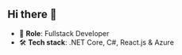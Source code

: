 ## Hi there 👋
- 💼 <b>Role</b>: Fullstack Developer
- 🛠️ <b>Tech stack</b>: .NET Core, C#, React.js & Azure
